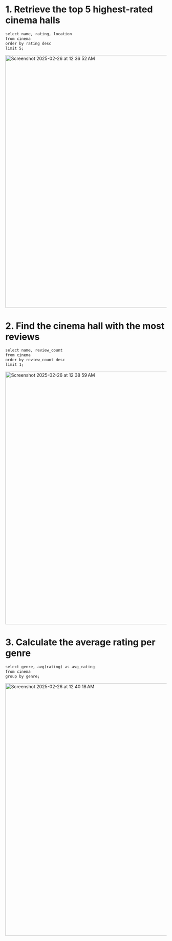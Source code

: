# 1. Retrieve the top 5 highest-rated cinema halls

``` diff
select name, rating, location 
from cinema 
order by rating desc 
limit 5;
```
<img width="790" alt="Screenshot 2025-02-26 at 12 36 52 AM" src="https://github.com/user-attachments/assets/56897ae2-028b-4b0e-bd27-a3fb7cfa9b82" />

# 2. Find the cinema hall with the most reviews

``` diff
select name, review_count 
from cinema 
order by review_count desc 
limit 1;
```
<img width="790" alt="Screenshot 2025-02-26 at 12 38 59 AM" src="https://github.com/user-attachments/assets/5c020110-5c17-4152-827e-6cf2709815a4" />

# 3. Calculate the average rating per genre

``` diff
select genre, avg(rating) as avg_rating 
from cinema 
group by genre;
```
<img width="790" alt="Screenshot 2025-02-26 at 12 40 18 AM" src="https://github.com/user-attachments/assets/1de975c4-989d-439b-8ebc-9d539b6257d7" />
